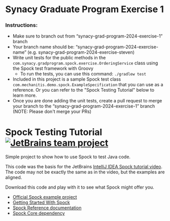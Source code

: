 # Synacy Graduate Program Exercise 1

### Instructions:
- Make sure to branch out from “synacy-grad-program-2024-exercise-1” branch
- Your branch name should be: “synacy-grad-program-2024-exercise-name” (e.g. synacy-grad-program-2024-exercise-steven)
- Write unit tests for the public methods in the `com.synacy.gradprogram.spock.exercise.OrderingService` class using the Spock test framework with Groovy
  - To run the tests, you can use this command: `./gradlew test`
- Included in this project is a sample Spock test class `com.mechanitis.demo.spock.ExampleSpecification` that you can use as a reference. Or you can refer to the "Spock Testing Tutorial" below to learn more.
- Once you are done adding the unit tests, create a pull request to merge your branch to the “synacy-grad-program-2024-exercise-1” branch (NOTE: Please don't merge your PRs)


# Spock Testing Tutorial [![JetBrains team project](http://jb.gg/badges/team.svg)](https://confluence.jetbrains.com/display/ALL/JetBrains+on+GitHub)

Simple project to show how to use Spock to test Java code.

This code was the basis for the JetBrains [IntelliJ IDEA Spock tutorial video](https://youtu.be/i5Qu3qYOfsM). The code may not be exactly the same as in the video, but the examples are aligned. 

Download this code and play with it to see what Spock might offer you.

 - [Official Spock example project](https://github.com/spockframework/spock-example)
 - [Getting Started With Spock](http://spockframework.org/spock/docs/1.3/getting_started.html)
 - [Spock Reference documentation](http://spockframework.org/spock/docs/1.3/all_in_one.html)
 - [Spock Core dependency](https://mvnrepository.com/artifact/org.spockframework/spock-core)
